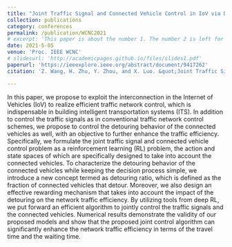 ```yaml
---
title: "Joint Traffic Signal and Connected Vehicle Control in IoV via Deep Reinforcement Learning"
collection: publications
category: conferences
permalink: /publication/WCNC2021
# excerpt: 'This paper is about the number 1. The number 2 is left for future work.'
date: 2021-5-05
venue: 'Proc. IEEE WCNC'
# slidesurl: 'http://academicpages.github.io/files/slides1.pdf'
paperurl: 'https://ieeexplore.ieee.org/abstract/document/9417262'
citation: 'Z. Wang, H. Zhu, Y. Zhou, and X. Luo. &quot;Joint Traffic Signal and Connected Vehicle Control in IoV via Deep Reinforcement Learning &quot;. in  <i>Proc. IEEE WCNC</i>, Nanjing, China, Mar., 2021.,'

---
```


In this paper, we propose to exploit the interconnection in the Internet of Vehicles (IoV) to realize efficient traffic network control, which is indispensable in building intelligent transportation systems (ITS). In addition to control the traffic signals as in conventional traffic network control schemes, we propose to control the detouring behavior of the connected vehicles as well, with an objective to further enhance the traffic efficiency. Specifically, we formulate the joint traffic signal and connected vehicle control problem as a reinforcement learning (RL) problem, the action and state spaces of which are specifically designed to take into account the connected vehicles. To characterize the detouring behavior of the connected vehicles while keeping the decision process simple, we introduce a new concept termed as detouring ratio, which is defined as the fraction of connected vehicles that detour. Moreover, we also design an effective rewarding mechanism that takes into account the impact of the detouring on the network traffic efficiency. By utilizing tools from deep RL, we put forward an efficient algorithm to jointly control the traffic signals and the connected vehicles. Numerical results demonstrate the validity of our proposed models and show that the proposed joint control algorithm can significantly enhance the network traffic efficiency in terms of the travel time and the waiting time.